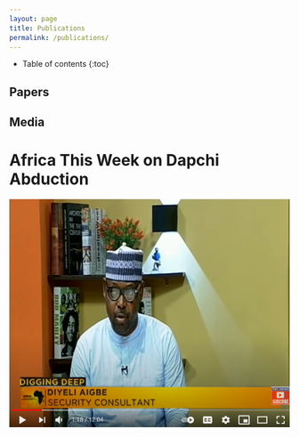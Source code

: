 ```yaml
---
layout: page
title: Publications
permalink: /publications/
---
```

* Table of contents
{:toc}

## Papers

## Media

# Africa This Week on Dapchi Abduction
[![Dapchi Abduction](assets/images/africa-this-week-on-dapchi-aduction-tvc-news-nigeria.PNG)](https://www.youtube.com/watch?v=59RtZbOfv5Q)
